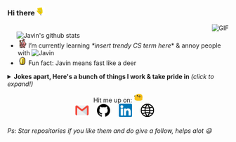 ### Hi there <img alt="GIF" src="https://github.com/deut-erium/deut-erium/blob/master/assets/wave.gif?raw=1" target="_blank" width="20vw" />
  <img align="right" alt="GIF" src="https://media.giphy.com/media/836HiJc7pgzy8iNXCn/giphy.gif" target="_blank" />
  <img align="right" alt="Javin's github stats" src="https://github-readme-stats.vercel.app/api?username=Jarvis-BITS&hide_border=false&show_icons=true&title_color=fff&icon_color=79ff97&text_color=9f9f9f&bg_color=151515" width="483vw">

- <img alt="GIF" src="https://github.com/deut-erium/deut-erium/blob/master/assets/gandalf_parrot.gif?raw=1" target="_blank" width="20vw" /> I’m currently learning *\*insert trendy CS term here*\* & annoy people with <img alt=Javin src="https://komarev.com/ghpvc/?username=Jarvis-BITS" target="_blank"/>
- <img alt="GIF" src="https://github.com/deut-erium/deut-erium/blob/master/assets/coin.gif?raw=1" width="20vw" target="_blank"/> Fun fact: Javin means fast like a deer
<!--- <img alt="GIF" src="https://github.com/deut-erium/deut-erium/blob/master/assets/wave.gif?raw=1" target="_blank" width="20vw" /> I’m currently working on Natural Language Processing and Cloud Computing -->
<!--- <img alt="GIF" src="https://github.com/deut-erium/deut-erium/blob/master/assets/headbang.gif?raw=1" target="_blank" width="20vw" /> I’m looking to collaborate on cool Open Source Projects
<img alt="GIF" src="https://github.com/deut-erium/deut-erium/blob/master/assets/hmm.gif?raw=1" width="20vw" target="_blank" /> ’m looking for help with ROS & Path finding algorithims
<img alt="GIF" src="https://github.com/deut-erium/deut-erium/blob/master/assets/powerup.gif?raw=1" target="_blank" width="20vw" /> Pronouns: [Senpai](https://en.wikipedia.org/wiki/Senpai_and_k%C5%8Dhai#:~:text=Senpai%20refers%20to%20the%20member,respect%2C%20and%20occasionally%20personal%20loyalty.)
- <img alt="GIF" src="https://github.com/deut-erium/deut-erium/blob/master/assets/happy.gif?raw=1" target="_blank" width="20vw" /> Giving your friends spoilers about their novels is a bad idea--->
<details>
<summary> <b>Jokes apart, Here's a bunch of things I work & take pride in</b> <i>(click to expand!)</i> </summary>
<br>
Here are few profiles you may be interested to stalk :stuck_out_tongue_winking_eye:
<ul>
 <li> I work under the team <a href="https://kratosbitsgoa.com/" target="_blank">Project Kratos</a> :heart: </li>
 <li> If you love robotics, then find out more about my club here: <a href="https://erc-bpgc.github.io/" target="_blank">ERC</a> :robot: </li>
 <li> I write technical <a href="https://jarvis-bits.github.io/#blog-section" target="_blank">blogs</a> sometimes :page_with_curl:</li>
</ul>

## My Tech Stack:

### Languages & Applications:
<img alt="icons" src="https://github.com/Jarvis-BITS/Jarvis-BITS/blob/master/Icons/python%20(1).png" target="_blank" width="60vw"/> <img alt="icons" src="https://github.com/Jarvis-BITS/Jarvis-BITS/blob/master/Icons/c-plus.png" target="_blank" width="60vw"/><img alt="icons" src="https://github.com/Jarvis-BITS/Jarvis-BITS/blob/master/Icons/flutter.png" target="_blank" width="60vw"/><img alt="icons" src="https://github.com/Jarvis-BITS/Jarvis-BITS/blob/master/Icons/dart.png" target="_blank" width="60vw"/> <img alt="icons" src="https://github.com/Jarvis-BITS/Jarvis-BITS/blob/master/Icons/typescript.png" target="_blank" width="60vw"/>

### Frontend: 
<img alt="icons" src="https://github.com/Jarvis-BITS/Jarvis-BITS/blob/master/Icons/javascript.png" target="_blank" width="60vw"/><img alt="icons" src="https://github.com/Jarvis-BITS/Jarvis-BITS/blob/master/Icons/html.png" width="60vw"/><img alt="icons" src="https://github.com/Jarvis-BITS/Jarvis-BITS/blob/master/Icons/css.png" target="_blank" width="60vw"/><img alt="icons" src="https://github.com/Jarvis-BITS/Jarvis-BITS/blob/master/Icons/php.png" target="_blank" width="60vw"/> 

### DevOps:
<img alt="icons" src="https://github.com/Jarvis-BITS/Jarvis-BITS/blob/master/Icons/amazon.png" target="_blank" width="90vw"/> <img alt="icons" src="https://github.com/Jarvis-BITS/Jarvis-BITS/blob/master/Icons/azure_service.jpg" target="_blank" width="110vw"/> <img alt="icons" src="https://github.com/Jarvis-BITS/Jarvis-BITS/blob/master/Icons/docker.png" width="90vw"/>  <img alt="icons" src="https://github.com/Jarvis-BITS/Jarvis-BITS/blob/master/Icons/firebase.png" width="60vw" />

### Tools/Utilities:
<img alt="icons" src="https://github.com/Jarvis-BITS/Jarvis-BITS/blob/master/Icons/postman.png" target="_blank" width="80vw"/> <img alt="icons" src="https://github.com/Jarvis-BITS/Jarvis-BITS/blob/master/Icons/mongodb.png" target="_blank" width="160vw"/> <img alt="icons" src="https://github.com/Jarvis-BITS/Jarvis-BITS/blob/master/Icons/mysql.png" target="_blank" width="135vw"/> <img alt="icons" src="https://github.com/Jarvis-BITS/Jarvis-BITS/blob/master/Icons/PowerBI-Logo.png" target="_blank" width="80vw"/> <img alt="icons" src="https://github.com/Jarvis-BITS/Jarvis-BITS/blob/master/Icons/Android-Studio-Logo-Icon.png" target="_blank" width="165vw"/> <img alt="icons" src="https://github.com/Jarvis-BITS/Jarvis-BITS/blob/master/Icons/git%20(1).png" target="_blank" width="80vw"/>
</details>
<!--If you love Deep-Learning do check out my python library namely [Satellite-Classification](https://github.com/Jarvis-BITS/DL-SatelliteImg-Classification)-->

<p align="center">Hit me up on: <img alt="GIF" src="https://github.com/deut-erium/deut-erium/blob/master/assets/happy.gif?raw=1" target="_blank" width="20vw" />
<br>
<a href="mailto:javinben@gmail.com"><img src="https://github.com/deut-erium/deut-erium/blob/master/assets/gmail.svg" width="30px" alt="mail" target="_blank"></a> &nbsp; &nbsp; <a href="https://github.com/Jarvis-BITS"><img src="https://github.com/deut-erium/deut-erium/blob/master/assets/github.svg" width="30px" alt="github" target="_blank"></a> &nbsp; &nbsp;
<a href="https://www.linkedin.com/in/javin-bachani"><img src="https://github.com/deut-erium/deut-erium/blob/master/assets/linkedin.svg" width="30px" alt="LinkedIn" target="_blank"></a> &nbsp; &nbsp;
<a href="https://jarvis-bits.github.io/"><img src="https://github.com/deut-erium/deut-erium/blob/master/assets/site.svg" width="30px" alt="site" target="_blank"></a> &nbsp; &nbsp;
</p> 

###### Ps: Star repositories if you like them and do give a follow, helps alot :smiley:
